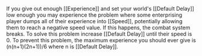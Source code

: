 If you give out enough [[Experience]] and set your world's [[Default Delay]] low enough you may experience the problem where some enterprising player dumps all of their experience into [[Speed]], potentially allowing them to reach a negative speed value. If this happens, the combat system breaks. To solve this problem increase [[Default Delay]] until their speed is 0. To prevent this problem, the maximum experience you should ever give is (n(n+1)(2n+1))/6 where n is [[Default Delay]].
